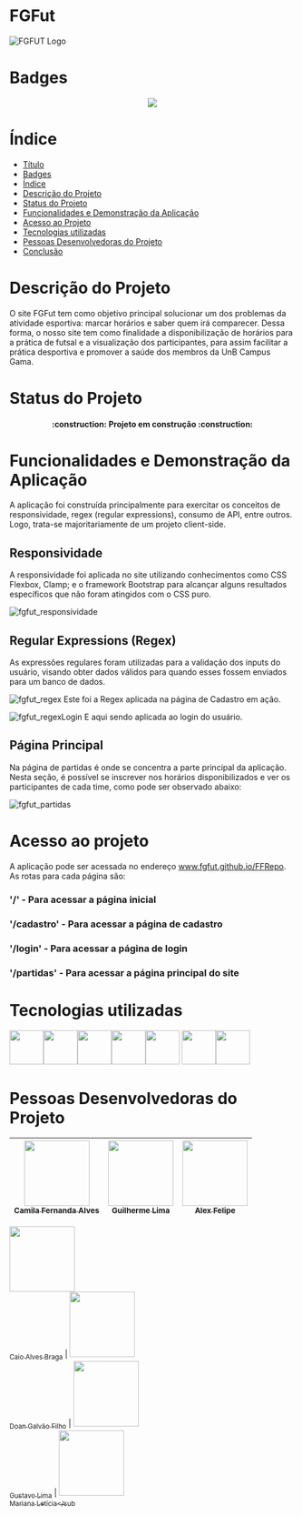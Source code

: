 # FGFut
![FGFUT Logo](https://i.imgur.com/MiB6rJK.png?2)

# Badges
<p align="center">
<img src="http://img.shields.io/static/v1?label=STATUS&message=EM%20DESENVOLVIMENTO&color=GREEN&style=for-the-badge"/>
</p>

# Índice 

* [Título](#FGFut)
* [Badges](#Badges)
* [Índice](#índice)
* [Descrição do Projeto](#descrição-do-projeto)
* [Status do Projeto](#status-do-Projeto)
* [Funcionalidades e Demonstração da Aplicação](#funcionalidades-e-demonstração-da-aplicação)
* [Acesso ao Projeto](#acesso-ao-projeto)
* [Tecnologias utilizadas](#tecnologias-utilizadas)
* [Pessoas Desenvolvedoras do Projeto](#pessoas-desenvolvedoras)
* [Conclusão](#conclusão)

# Descrição do Projeto
  O site FGFut tem como objetivo principal solucionar um dos problemas da atividade esportiva: marcar horários e saber quem irá comparecer.
Dessa forma, o nosso site tem como finalidade a disponibilização de horários para a prática de futsal e a visualização dos participantes, para assim facilitar a prática desportiva e promover a saúde dos membros da UnB Campus Gama.
 

# Status do Projeto
<h4 align="center"> 
    :construction:  Projeto em construção  :construction:
</h4>

# Funcionalidades e Demonstração da Aplicação
  A aplicação foi construída principalmente para exercitar os conceitos de responsividade, regex (regular expressions), consumo de API, entre outros. Logo, trata-se majoritariamente de um projeto client-side.

## Responsividade
  A responsividade foi aplicada no site utilizando conhecimentos como CSS Flexbox, Clamp; e o framework Bootstrap para alcançar alguns resultados específicos que não foram atingidos com o CSS puro.
  
  ![fgfut_responsividade](https://user-images.githubusercontent.com/86745462/192161315-f412bab9-a048-48dc-ae4e-cefa800a8f91.gif)
  
 ## Regular Expressions (Regex)
  As expressões regulares foram utilizadas para a validação dos inputs do usuário, visando obter dados válidos para quando esses fossem enviados para um banco de dados.
  
  
![fgfut_regex](https://user-images.githubusercontent.com/86745462/192161394-8ad54be5-50cd-4806-b4bb-eb45887317c1.gif)
  Este foi a Regex aplicada na página de Cadastro em ação.
  
  
![fgfut_regexLogin](https://user-images.githubusercontent.com/86745462/192162269-3ac1a8bc-869c-447c-8db8-3f57675e6656.gif)
E aqui sendo aplicada ao login do usuário.


## Página Principal
  Na página de partidas é onde se concentra a parte principal da aplicação. Nesta seção, é possível se inscrever nos horários disponibilizados e ver os participantes de cada time, como pode ser observado abaixo:
  
![fgfut_partidas](https://user-images.githubusercontent.com/86745462/192161603-ea9927fc-efd7-43af-850f-f0b10f816885.gif)


# Acesso ao projeto

  A aplicação pode ser acessada no endereço www.fgfut.github.io/FFRepo. As rotas para cada página são:

### '/' - Para acessar a página inicial
### '/cadastro' - Para acessar a página de cadastro
### '/login' - Para acessar a página de login
### '/partidas' - Para acessar a página principal do site

# Tecnologias utilizadas

<img src="https://cdn.jsdelivr.net/gh/devicons/devicon/icons/python/python-original.svg" style = "width: 60px"/><img src="https://cdn.jsdelivr.net/gh/devicons/devicon/icons/flask/flask-original-wordmark.svg" style = "width: 60px"/><img src="https://cdn.jsdelivr.net/gh/devicons/devicon/icons/mysql/mysql-original-wordmark.svg" style = "width: 60px"/><img src="https://cdn.jsdelivr.net/gh/devicons/devicon/icons/javascript/javascript-original.svg" style = "width: 60px"/><img src="https://cdn.jsdelivr.net/gh/devicons/devicon/icons/html5/html5-original.svg" style = "width: 60px"/>
<img src="https://cdn.jsdelivr.net/gh/devicons/devicon/icons/css3/css3-original.svg" style = "width: 60px"/><img src="https://cdn.jsdelivr.net/gh/devicons/devicon/icons/figma/figma-original.svg" style = "width: 60px"/>

# Pessoas Desenvolvedoras do Projeto

| [<img src="https://avatars.githubusercontent.com/u/37356058?v=4" width=115><br><sub>Camila Fernanda Alves</sub>](https://github.com/camilafernanda) |  [<img src="https://avatars.githubusercontent.com/u/30351153?v=4" width=115><br><sub>Guilherme Lima</sub>](https://github.com/guilhermeonrails) |  [<img src="https://avatars.githubusercontent.com/u/8989346?v=4" width=115><br><sub>Alex Felipe</sub>](https://github.com/alexfelipe) |
| :---: | :---: | :---: |

[<img src = "https://user-images.githubusercontent.com/86745462/192162900-9297c156-eb6e-4238-8fe0-05c640897cc0.jpeg" width = 115><br><sub>Caio Alves Braga</sub>](https://github.com/meanmustard) | [<img src = "https://user-images.githubusercontent.com/86745462/192162970-25adfbe0-3a12-40c4-bd0d-e900accdb137.jpg" width = 115><br><sub>Doan Galvão Filho</sub>](https://github.com/D04nd6) | [<img src = "https://user-images.githubusercontent.com/86745462/192163119-6861d18e-4f06-43c6-a107-ccba48b0aa53.jpeg" width = 115><br><sub>Gustavo Lima</sub>](https://github.com/gustavolima973) | [<img src = "https://user-images.githubusercontent.com/86745462/192163212-5855b1d0-d03a-4316-9e71-9a833ae2050e.jpeg" width = 115><br><sub>Mariana Letícia</sub](https://github.com/Marianannn)

